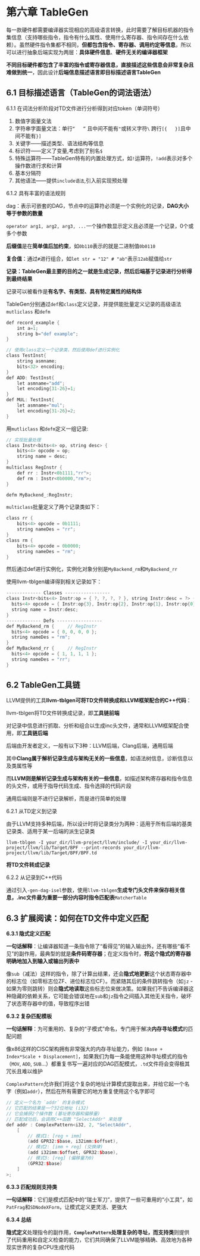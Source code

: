 # 第六章 TableGen

每一款硬件都需要编译器实现相应的高级语言转换，此时需要了解目标机器的指令集信息（支持哪些指令，指令有什么属性、使用什么寄存器、指令间存在什么依赖）。虽然硬件指令集都不相同，**但都包含指令、寄存器、调用约定等信息**，所以可以进行抽象后端实现为两层：**具体硬件信息**、**硬件无关的编译器框架**

**不同目标硬件都包含了丰富的指令或寄存器信息，直接描述这些信息会非常复杂且难做到统一**，因此设计**后端信息描述语言即目标描述语言TableGen**

## 6.1 目标描述语言（TableGen的词法语法）

6.1.1 在词法分析阶段对TD文件进行分析得到对应token（单词符号）

1. 数值字面量文法
2. 字符串字面量文法：单行`“   ”` 且中间不能有`"`或转义字符`\`     跨行`[{   }]`且中间不能有`}]`	
3. 关键字——描述类型、语法结构等信息
4. 标识符——定义了变量,考虑到了别名`$`
5. 特殊运算符——TableGen特有的内置处理方式，如`!`运算符，`!add`表示对多个操作数进行求和计算
6. 基本分隔符
7. 其他语法——提供`include语法`,引入前实现预处理



6.1.2 具有丰富的语法规则

dag：表示可嵌套的DAG，节点中的运算符必须是一个实例化的记录，**DAG大小等于参数的数量**

`operator arg1, arg2, arg3, ...`一个操作数显示定义且必须是一个记录，0个或多个参数



**后缀值**是在**简单值后加约束**，如`0b110`表示的就是二进制值`0b0110`

**复合值**：通过`#`进行组合，如`let str = "12" # "ab"`表示`12ab`赋值给`str`

 

**记录：TableGen最主要的目的之一就是生成记录，然后后端基于记录进行分析得到最终结果**

记录可以被看作是**有名字、有类型、具有特定属性的结构体**

TableGen分别通过`def`和`class`定义记录，并提供能批量定义记录的高级语法`mutliclass` 和`defm`

```c++
def record_example {
    int a=1;
    string b="def example";
}
```

```c++
// 使用class定义一个记录类，然后使用def进行实例化
class TestInst{
    string asmname;
    bits<32> encoding;
}
def ADD: TestInst{
    let asmname="add";
    let encoding{31-26}=1;
}
def MUL: TestInst{
    let asmname="mul";
    let encoding{31-26}=2;
}
```



用`mutliclass` 和`defm`定义一组记录:

```cpp
// 实现批量处理
class Instr<bits<4> op, string desc> {
    bits<4> opcode = op;
    string name = desc;
}
multiclass RegInstr {
    def rr : Instr<0b1111,"rr">;
    def rm : Instr<0b0000,"rm">;
}

defm MyBackend_:RegInstr;
```

`multiclass`批量定义了两个记录类如下：

```c++
class rr {
    bits<4> opcode = 0b1111;
    string nameDes = "rr";
}
class rm {
    bits<4> opcode = 0b0000;
    string nameDes = "rm";
}
```

然后通过def进行实例化，实例化对象分别是`MyBackend_rm`和`MyBackend_rr`

使用llvm-tblgen编译得到相关记录如下：

```cpp
------------- Classes -----------------
class Instr<bits<4> Instr:op = { ?, ?, ?, ? }, string Instr:desc = ?> {
  bits<4> opcode = { Instr:op{3}, Instr:op{2}, Instr:op{1}, Instr:op{0} };
  string name = Instr:desc;
}
------------- Defs -----------------
def MyBackend_rm {     // RegInstr
  bits<4> opcode = { 0, 0, 0, 0 };
  string nameDes = "rm";
}
def MyBackend_rr {     // RegInstr
  bits<4> opcode = { 1, 1, 1, 1 };
  string nameDes = "rr";
}
```





## 6.2 TableGen工具链

LLVM提供的工具**llvm-tblgen可将TD文件转换成和LLVM框架配合的C++代码**：

llvm-tblgen将TD文件转换成记录，即**工具链前端**

对记录中信息进行抓取、分析和组合以生成inc头文件，通常和LLVM框架配合使用，即**工具链后端**



后端由开发者定义，一般有以下3种：LLVM后端，Clang后端，通用后端

其中**Clang属于解析记录生成与架构无关的一些信息**，如语法树信息，诊断信息以及类属性等

而**LLVM则是解析记录生成与架构有关的一些信息**，如描述架构寄存器和指令信息的头文件，或用于指导代码生成、指令选择的代码片段

通用后端则是不进行记录解析，而是进行简单的处理



6.2.1 从TD定义到记录

由于LLVM支持多种后端，所以设计时将记录类分为两种：适用于所有后端的基类记录类、适用于某一后端的派生记录类

```shell
llvm-tblgen -I your_dir/llvm-project/llvm/include/ -I your_dir/llvm-project/llvm/lib/Target/BPF --print-records your_dir/llvm-project/llvm/lib/Target/BPF/BPF.td
```

**将TD文件转成记录**



6.2.2 从记录到C++代码

通过引入`-gen-dag-isel`参数，使用`llvm-tblgen`**生成专门头文件来保存相关信息，.inc文件最为重要一部分内容时指令匹配表**`MatcherTable`





## 6.3 扩展阅读：如何在TD文件中定义匹配

**6.3.1 隐式定义匹配**

**一句话解释**：让编译器知道一条指令除了“看得见”的输入输出外，还有哪些“看不见”的副作用，最典型的就是**条件码寄存器**；在定义指令时，**将这个隐式的寄存器明确地加入到输入或输出列表中**

像`sub`（减法）这样的指令，除了计算出结果，还会**隐式地更新**这个状态寄存器中的标志位（如零标志位ZF、进位标志位CF）。而紧随其后的条件跳转指令（如`jz` - 如果为零则跳转）则会**隐式地读取**这些标志位来做决策。如果我们不告诉编译器这种隐藏的依赖关系，它可能会错误地在`sub`和`jz`指令之间插入其他无关指令，破坏了状态寄存器中的值，导致程序出错



**6.3.2 复杂匹配模板**

**一句话解释**：为可重用的、复杂的“子模式”命名，专门用于解决**内存寻址模式**的匹配问题

像x86这样的CISC架构拥有非常强大的内存寻址能力，例如 `[Base + Index*Scale + Displacement]`，如果我们为每一条能使用这种寻址模式的指令（`MOV`, `ADD`, `SUB`...）都重复书写一遍对应的DAG匹配模式，`.td`文件将会变得极其冗长且难以维护

`ComplexPattern`允许我们将这个复杂的地址计算模式提取出来，并给它起一个名字（例如`addr`），然后在所有需要它的地方重复使用这个名字即可

```c++
// 定义一个名为 `addr` 的复杂模式
// 它匹配的结果是一个32位地址 (i32)
// 它会捕获2个操作数 (基址寄存器和偏移量)
// 匹配成功后，会调用C++函数 "SelectAddr" 来处理
def addr : ComplexPattern<i32, 2, "SelectAddr",
    [
        // 模式1: [reg + imm]
        (add GPR32:$base, i32imm:$offset),
        // 模式2: [imm + reg] (交换律)
        (add i32imm:$offset, GPR32:$base),
        // 模式3: [reg] (偏移量为0)
        (GPR32:$base)
    ]
>;
```



**6.3.3 匹配规则支持类**

**一句话解释**：它们是模式匹配中的“瑞士军刀”，提供了一些可重用的“小工具”，如`PatFrag`和`SDNodeXForm`，让模式定义更灵活、更强大 





**6.3.4 总结**

**隐式定义**处理指令的副作用，**`ComplexPattern`处理复杂的寻址，而支持类**则提供了代码重用和自定义检查的能力，它们共同确保了LLVM能够精确、高效地为各种现实世界的复杂CPU生成代码